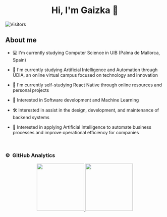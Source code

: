 <div align="center">
<h1 align="center">Hi, I'm Gaizka 👋</h1>
</div>

![Visitors](https://visitor-badge.laobi.icu/badge?page_id=GaizkaM)

## About me

- 💻 I'm currently studying Computer Science in UIB (Palma de Mallorca, Spain)
- 🧠 I'm currently studying Artificial Intelligence and Automation through UDIA, an online virtual campus focused on technology and innovation
- 📱 I'm currently self-studying React Native through online resources and personal projects

- 🚀 Interested in Software development and Machine Learning
- 🛠️ Interested in assist in the design, development, and maintenance of backend systems
- 🤖 Interested in applying Artificial Intelligence to automate business processes and improve operational efficiency for companies
<br>

  
### ⚙️ &nbsp;GitHub Analytics
  
<p align="center">
<a href="https://github.com/GaizkaM">
  <img height="150em" src="https://github-readme-stats-eight-theta.vercel.app/api?username=GaizkaM&show_icons=true&theme=algolia&include_all_commits=true&count_private=true"/>
  <img height="150em" src="https://github-readme-stats-eight-theta.vercel.app/api/top-langs/?username=GaizkaM&layout=compact&langs_count=8&theme=algolia"/>
</a>
</p>
